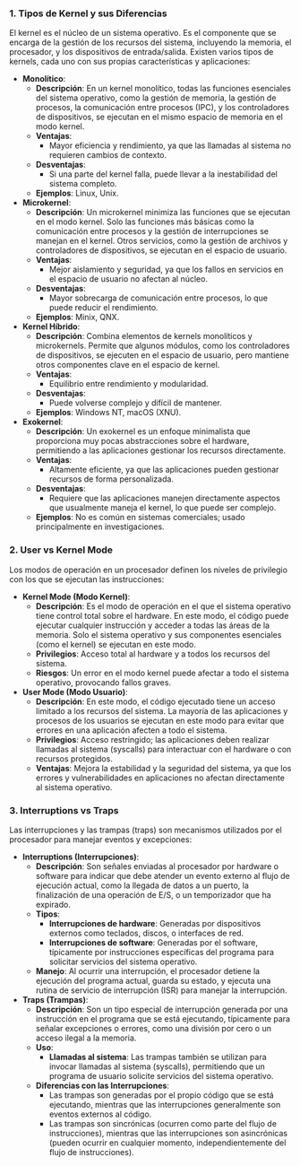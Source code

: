 ### 1. **Tipos de Kernel y sus Diferencias**

El kernel es el núcleo de un sistema operativo. Es el componente que se encarga de la gestión de los recursos del sistema, incluyendo la memoria, el procesador, y los dispositivos de entrada/salida. Existen varios tipos de kernels, cada uno con sus propias características y aplicaciones:

* **Monolítico**:
  * **Descripción**: En un kernel monolítico, todas las funciones esenciales del sistema operativo, como la gestión de memoria, la gestión de procesos, la comunicación entre procesos (IPC), y los controladores de dispositivos, se ejecutan en el mismo espacio de memoria en el modo kernel.
  * **Ventajas**:
    * Mayor eficiencia y rendimiento, ya que las llamadas al sistema no requieren cambios de contexto.
  * **Desventajas**:
    * Si una parte del kernel falla, puede llevar a la inestabilidad del sistema completo.
  * **Ejemplos**: Linux, Unix.
* **Microkernel**:
  * **Descripción**: Un microkernel minimiza las funciones que se ejecutan en el modo kernel. Solo las funciones más básicas como la comunicación entre procesos y la gestión de interrupciones se manejan en el kernel. Otros servicios, como la gestión de archivos y controladores de dispositivos, se ejecutan en el espacio de usuario.
  * **Ventajas**:
    * Mejor aislamiento y seguridad, ya que los fallos en servicios en el espacio de usuario no afectan al núcleo.
  * **Desventajas**:
    * Mayor sobrecarga de comunicación entre procesos, lo que puede reducir el rendimiento.
  * **Ejemplos**: Minix, QNX.
* **Kernel Híbrido**:
  * **Descripción**: Combina elementos de kernels monolíticos y microkernels. Permite que algunos módulos, como los controladores de dispositivos, se ejecuten en el espacio de usuario, pero mantiene otros componentes clave en el espacio de kernel.
  * **Ventajas**:
    * Equilibrio entre rendimiento y modularidad.
  * **Desventajas**:
    * Puede volverse complejo y difícil de mantener.
  * **Ejemplos**: Windows NT, macOS (XNU).
* **Exokernel**:
  * **Descripción**: Un exokernel es un enfoque minimalista que proporciona muy pocas abstracciones sobre el hardware, permitiendo a las aplicaciones gestionar los recursos directamente.
  * **Ventajas**:
    * Altamente eficiente, ya que las aplicaciones pueden gestionar recursos de forma personalizada.
  * **Desventajas**:
    * Requiere que las aplicaciones manejen directamente aspectos que usualmente maneja el kernel, lo que puede ser complejo.
  * **Ejemplos**: No es común en sistemas comerciales; usado principalmente en investigaciones.

### 2. **User vs Kernel Mode**

Los modos de operación en un procesador definen los niveles de privilegio con los que se ejecutan las instrucciones:

* **Kernel Mode (Modo Kernel)**:
  * **Descripción**: Es el modo de operación en el que el sistema operativo tiene control total sobre el hardware. En este modo, el código puede ejecutar cualquier instrucción y acceder a todas las áreas de la memoria. Solo el sistema operativo y sus componentes esenciales (como el kernel) se ejecutan en este modo.
  * **Privilegios**: Acceso total al hardware y a todos los recursos del sistema.
  * **Riesgos**: Un error en el modo kernel puede afectar a todo el sistema operativo, provocando fallos graves.
* **User Mode (Modo Usuario)**:
  * **Descripción**: En este modo, el código ejecutado tiene un acceso limitado a los recursos del sistema. La mayoría de las aplicaciones y procesos de los usuarios se ejecutan en este modo para evitar que errores en una aplicación afecten a todo el sistema.
  * **Privilegios**: Acceso restringido; las aplicaciones deben realizar llamadas al sistema (syscalls) para interactuar con el hardware o con recursos protegidos.
  * **Ventajas**: Mejora la estabilidad y la seguridad del sistema, ya que los errores y vulnerabilidades en aplicaciones no afectan directamente al sistema operativo.

### 3. **Interruptions vs Traps**

Las interrupciones y las trampas (traps) son mecanismos utilizados por el procesador para manejar eventos y excepciones:

* **Interruptions (Interrupciones)**:
  * **Descripción**: Son señales enviadas al procesador por hardware o software para indicar que debe atender un evento externo al flujo de ejecución actual, como la llegada de datos a un puerto, la finalización de una operación de E/S, o un temporizador que ha expirado.
  * **Tipos**:
    * **Interrupciones de hardware**: Generadas por dispositivos externos como teclados, discos, o interfaces de red.
    * **Interrupciones de software**: Generadas por el software, típicamente por instrucciones específicas del programa para solicitar servicios del sistema operativo.
  * **Manejo**: Al ocurrir una interrupción, el procesador detiene la ejecución del programa actual, guarda su estado, y ejecuta una rutina de servicio de interrupción (ISR) para manejar la interrupción.
* **Traps (Trampas)**:
  * **Descripción**: Son un tipo especial de interrupción generada por una instrucción en el programa que se está ejecutando, típicamente para señalar excepciones o errores, como una división por cero o un acceso ilegal a la memoria.
  * **Uso**:
    * **Llamadas al sistema**: Las trampas también se utilizan para invocar llamadas al sistema (syscalls), permitiendo que un programa de usuario solicite servicios del sistema operativo.
  * **Diferencias con las Interrupciones**:
    * Las trampas son generadas por el propio código que se está ejecutando, mientras que las interrupciones generalmente son eventos externos al código.
    * Las trampas son sincrónicas (ocurren como parte del flujo de instrucciones), mientras que las interrupciones son asincrónicas (pueden ocurrir en cualquier momento, independientemente del flujo de instrucciones).
